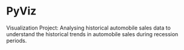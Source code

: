 # PyViz
Visualization Project: Analysing historical automobile sales data to understand the historical trends in automobile sales during recession periods.
